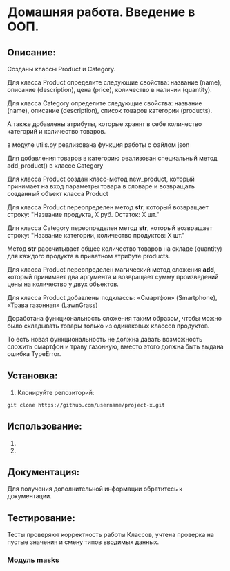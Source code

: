 # Домашняя работа. Введение в ООП.

## Описание:

Созданы классы Product и Category.

Для класса Product определите следующие свойства:
название (name),
описание (description),
цена (price),
количество в наличии (quantity).

Для класса Category определите следующие свойства:
название (name),
описание (description),
список товаров категории (products).

А также добавлены атрибуты, которые хранят в себе количество категорий и количество товаров.

в модуле utils.py реализована функция работы с файлом json

Для добавления товаров в категорию реализован специальный метод add_product()
в классе Category

Для класса Product создан класс-метод new_product, который принимает на вход параметры товара в словаре 
и возвращать созданный объект класса Product

Для класса Product переопределен метод __str__, который возвращает строку: 
"Название продукта, X руб. Остаток: X шт."

Для класса Category переопределен метод __str__, который возвращает строку: 
"Название категории, количество продуктов: X шт."

Метод __str__ рассчитывает общее количество товаров на складе (quantity) 
для каждого продукта в приватном атрибуте products.

Для класса Product переопределен магический метод сложения __add__, 
который принимает два аргумента и возвращает сумму произведений цены на количество 
у двух объектов.

Для класса Product добавлены подклассы:
«Смартфон» (Smartphone), «Трава газонная» (LawnGrass)

Доработана функциональность сложения таким образом,
чтобы можно было складывать товары только из одинаковых классов продуктов.

То есть новая функциональность не должна давать возможность сложить смартфон и траву газонную, 
вместо этого должна быть выдана ошибка TypeError.




## Установка:

1. Клонируйте репозиторий:
```
git clone https://github.com/username/project-x.git
```

## Использование:

1.
2.

## Документация:

Для получения дополнительной информации обратитесь к документации.

## Тестирование:
Тесты проверяют корректность работы Классов, учтена проверка на пустые значения и смену типов вводимых данных.


### Модуль masks
